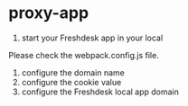 # proxy-app

1. start your Freshdesk app in your local

Please check the webpack.config.js file.

1. configure the domain name
2. configure the cookie value
3. configure the Freshdesk local app domain


